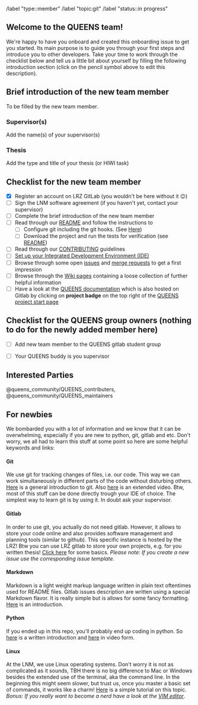 <!-- Set default label -->
/label "type::member" /label "topic:git" /label "status::in progress"

<!---
Fill the Title field above with "Onboarding FirstName LastName".
-->

<!---
Note that anything between these delimiters is a comment that will not appear in the issue description once created. Click on the Preview tab to see what everything will look like when you submit.
-->

<!---
Assignee: Assign this issue to the new developer.
-->

## Welcome to the QUEENS team!

We're happy to have you onboard and created this onboarding issue to get you started. Its main purpose is to guide you through your first steps and introduce you to other developers. 
Take your time to work through the checklist below and tell us a little bit about yourself by filling the following introduction section (click on the pencil symbol above to edit this description).


## Brief introduction of the new team member
<!---
This is of course completely up to you. Feel free to share with us whatever you like, e.g. your name (field of study, prior experience with coding). We known that at this point you are probably familiar with your topic yet, but no worries, just give us a high level description that you got from your supervisor.  
-->
To be filled by the new team member.
### Supervisor(s)
Add the name(s) of your supervisor(s)
### Thesis
Add the type and title of your thesis (or HIWI task) 

## Checklist for the new team member
<!---
Tick the box as soon as a task is completed (either by inserting an "x" in edit mode or clicking on it in view mode).
-->
- [x] Register an account on LRZ GitLab (you wouldn't be here without it :wink:)
- [ ] Sign the LNM software agreement (if you haven't yet, contact your supervisor)
- [ ] Complete the brief introduction of the new team member
- [ ] Read through our [README](https://gitlab.lrz.de/queens_community/queens/-/blob/main/README.md) and follow the instructions to
   - [ ] Configure git including the git hooks. (See [Here](https://gitlab.lrz.de/queens_community/queens/-/blob/main/README.md))
   - [ ] Download the project and run the tests for verification (see [README](https://gitlab.lrz.de/queens_community/queens/-/blob/main/README.md))
- [ ] Read through our [CONTRIBUTING](https://gitlab.lrz.de/queens_community/queens/-/blob/main/CONTRIBUTING.md) guidelines
- [ ] [Set up your Integrated Development Environment (IDE)](https://gitlab.lrz.de/queens_community/queens/-/wikis/Set-up-your-Integrated-Development-Environment)
- [ ] Browse through some open [issues](https://gitlab.lrz.de/queens_community/queens/-/issues) and [merge requests](https://gitlab.lrz.de/queens_community/queens/-/merge_requests) to get a first impression
- [ ] Browse through the [Wiki pages](https://gitlab.lrz.de/queens_community/queens/-/wikis/home) containing a loose collection of further helpful information
- [ ] Have a look at the [QUEENS documentation](https://queens_community.pages.gitlab.lrz.de/queens/docs/) which is also hosted on Gitlab by clicking on **project badge** on the top right of the [QUEENS project start page](https://gitlab.lrz.de/queens_community/queens)

## Checklist for the QUEENS group owners (nothing to do for the newly added member here)
<!---
Tick the box as soon as a task is completed (either by inserting an "x" in edit mode or clicking on it in view mode).
-->
- [ ] Add new team member to the QUEENS gitlab student group
- [ ] Your QUEENS buddy is you supervisor


## Interested Parties
<!---
If there's anyone particular you think should be notified, feel free to @mention them here.
-->
@queens_community/QUEENS_contributers, @queens_community/QUEENS_maintainers

## For newbies
We bombarded you with a lot of information and we know that it can be overwhelming, especially if you are new to python, git, gitlab and etc. 
Don't worry, we all had to learn this stuff at some point so here are some helpful keywords and links:

#### Git
We use git for tracking changes of files, i.e. our code. 
This way we can work simultaneously in different parts of the code without disturbing others. [Here](https://www.freecodecamp.org/news/what-is-git-and-how-to-use-it-c341b049ae61/) is a general introduction to git. 
Also [here](https://www.youtube.com/watch?v=8JJ101D3knE) is an extended video. 
Btw, most of this stuff can be done directly trough your IDE of choice. 
The simplest way to learn git is by using it. In doubt ask your supervisor.

#### Gitlab
In order to use git, you actually do not need gitlab. 
However, it allows to store your code online and also provides software management and planning tools (similar to github). 
This specific instance is hosted by the LRZ! 
Btw you can use LRZ gitlab to store your own projects, e.g. for you written thesis! 
[Click here](https://www.tutorialspoint.com/gitlab/gitlab_introduction.htm) for some basics. *Please note: If you create a new issue use the corresponding issue template.*
#### Markdown
Markdown is a light weight markup language written in plain text oftentimes used for README files. 
Gitlab issues description are written using a special Markdown flavor. 
It is really simple but is allows for some fancy formatting. 
[Here](https://opensource.com/article/19/9/introduction-markdown) is an introduction. 
#### Python 
If you ended up in this repo, you'll probably end up coding in python. 
So [here](https://docs.python.org/3/tutorial/) is a written introduction and [here](https://www.youtube.com/watch?v=kqtD5dpn9C8) in video form.

#### Linux 
At the LNM, we use Linux operating systems. 
Don't worry it is not as complicated as it sounds, TBH there is no big difference to Mac or Windows besides the extended use of the terminal, aka the command line. In the beginning this might seem slower, but trust us, once you master a basic set of commands, it works like a charm! 
[Here](https://maker.pro/linux/tutorial/basic-linux-commands-for-beginners) is a simple tutorial on this topic. 
*Bonus: If you really want to become a nerd have a look at the [VIM editor](https://opensource.com/article/19/3/getting-started-vim)*. 
